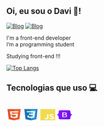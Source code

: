 ## Oi, eu sou o Davi 👋!

[![Blog](https://img.shields.io/badge/LinkedIn-0077B5?style=for-the-badge&logo=linkedin&logoColor=white)](https://www.linkedin.com/in/davi-rosa-148520284)
[![Blog](https://img.shields.io/badge/Instagram-E4405F?style=for-the-badge&logo=instagram&logoColor=white)](https://instagram.com/rosadavi_)

I'm a front-end developer<br />
I’m a programming student

Studying front-end !!!

[![Top Langs](https://github-readme-stats.vercel.app/api/top-langs/?username=rosadavi)](https://github.com/rosadavi/github-readme-stats)
  ## Tecnologias que uso 💻
<div style="display: inline_block"><br>
  <img align="center" height="30" width="40" src="https://raw.githubusercontent.com/devicons/devicon/master/icons/html5/html5-original.svg">
  <img align="center" height="30" width="40" src="https://raw.githubusercontent.com/devicons/devicon/master/icons/css3/css3-original.svg">
  <img align="center" height="30" width="40" src="https://raw.githubusercontent.com/devicons/devicon/master/icons/javascript/javascript-plain.svg">
  <!--<img align="center" height="30" width="40" src="https://raw.githubusercontent.com/devicons/devicon/master/icons/typescript/typescript-plain.svg">
  <img align="center" height="30" width="40" src="https://raw.githubusercontent.com/devicons/devicon/master/icons/react/react-original.svg"> -->
  <img align="center" height="30" width="40" src="https://raw.githubusercontent.com/devicons/devicon/master/icons/bootstrap/bootstrap-original.svg">
</div> 
